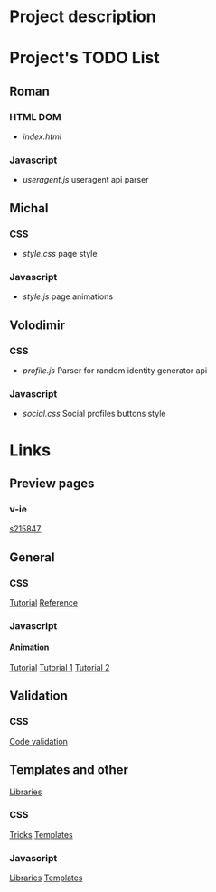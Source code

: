 # Project description

# Project's TODO List
## Roman
### HTML DOM
* *_index.html_*

### Javascript
* *_useragent.js_*
useragent api parser 

## Michal
### CSS
* *_style.css_*
page style

### Javascript
* *_style.js_*
page animations

## Volodimir
### CSS
* *_profile.js_*
Parser for random identity generator api

### Javascript
* *_social.css_*
Social profiles buttons style

# Links
## Preview pages
### v-ie
[s215847](http://v-ie.uek.krakow.pl/~s215847/project/)

## General
### CSS
[Tutorial](https://www.w3schools.com/Css/)
[Reference](https://www.w3schools.com/cssref/)
### Javascript
#### Animation
[Tutorial](https://www.w3schools.com/js/js_htmldom_animate.asp)
[Tutorial 1](https://javascript.info/js-animation)
[Tutorial 2](https://www.tutorialspoint.com/javascript/javascript_animation.htm)

## Validation
### CSS
[Code validation](https://jigsaw.w3.org/css-validator/)

## Templates and other
[Libraries](https://graygrids.com/best-css-javascript-animation-libraries/)

### CSS
[Tricks](https://css-tricks.com/)
[Templates](https://templated.co/)

### Javascript
[Libraries](https://blog.bitsrc.io/11-javascript-animation-libraries-for-2018-9d7ac93a2c59)
[Templates](https://www.templatemonster.com/blog/full-javascript-animated-website-templates/)